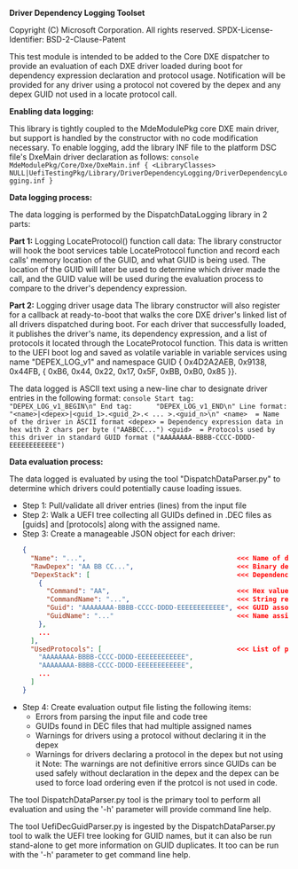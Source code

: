 **Driver Dependency Logging Toolset**

  Copyright (C) Microsoft Corporation. All rights reserved.
  SPDX-License-Identifier: BSD-2-Clause-Patent

  This test module is intended to be added to the Core DXE dispatcher to provide an evaluation of each DXE
  driver loaded during boot for dependency expression declaration and protocol usage.  Notification will be
  provided for any driver using a protocol not covered by the depex and any depex GUID not used in a
  locate protocol call.


**Enabling data logging:**

  This library is tightly coupled to the MdeModulePkg core DXE main driver, but support is handled by the
  constructor with no code modification necessary.  To enable logging, add the library INF file to the
  platform DSC file's DxeMain driver declaration as follows:
    ```console
    MdeModulePkg/Core/Dxe/DxeMain.inf {
      <LibraryClasses>
        NULL|UefiTestingPkg/Library/DriverDependencyLogging/DriverDependencyLogging.inf
    }
    ```


**Data logging process:**

  The data logging is performed by the DispatchDataLogging library in 2 parts:

  **Part 1:** Logging LocateProtocol() function call data:
    The library constructor will hook the boot services table LocateProtocol function and record each calls'
    memory location of the GUID, and what GUID is being used.  The location of the GUID will later be used to
    determine which driver made the call, and the GUID value will be used during the evaluation process to
    compare to the driver's dependency expression.

  **Part 2:** Logging driver usage data
    The library constructor will also register for a callback at ready-to-boot that walks the core DXE driver's
    linked list of all drivers dispatched during boot.  For each driver that successfully loaded, it publishes
    the driver's name, its dependency expression, and a list of protocols it located through the LocateProtocol
    function.  This data is written to the UEFI boot log and saved as volatile variable in variable services
    using name "DEPEX_LOG_v1" and namespace GUID { 0x4D2A2AEB, 0x9138, 0x44FB, { 0xB6, 0x44, 0x22, 0x17, 0x5F,
    0xBB, 0xB0, 0x85 }}.

  The data logged is ASCII text using a new-line char to designate driver entries in the following format:
    ```console
    Start tag:    "DEPEX_LOG_v1_BEGIN\n"
    End tag:      "DEPEX_LOG_v1_END\n"
    Line format:  "<name>|<depex>|<guid_1>.<guid_2>.< ... >.<guid_n>\n"
      <name>  = Name of the driver in ASCII format
      <depex> = Dependency expression data in hex with 2 chars per byte ("AABBCC...")
      <guid>  = Protocols used by this driver in standard GUID format ("AAAAAAAA-BBBB-CCCC-DDDD-EEEEEEEEEEEE")
    ```

**Data evaluation process:**

  The data logged is evaluated by using the tool "DispatchDataParser.py" to determine which drivers could
  potentially cause loading issues.

  * Step 1: Pull/validate all driver entries (lines) from the input file
  * Step 2: Walk a UEFI tree collecting all GUIDs defined in .DEC files as [guids] and [protocols] along with
            the assigned name.
  * Step 3: Create a manageable JSON object for each driver:
      ```json
      {
        "Name": "...",                                      <<< Name of driver in ASCII text
        "RawDepex": "AA BB CC...",                          <<< Binary dependency data
        "DepexStack": [                                     <<< Dependency data decoded into a list of commands
          {
            "Command": "AA",                                <<< Hex value of dependency command
            "CommandName": "...",                           <<< String representation of command
            "Guid": "AAAAAAAA-BBBB-CCCC-DDDD-EEEEEEEEEEEE", <<< GUID associated with command
            "GuidName": "..."                               <<< Name assigned to GUID from the .DEC file scan
          },
          ...
        ],
        "UsedProtocols": [                                  <<< List of protocols located by the driver
          "AAAAAAAA-BBBB-CCCC-DDDD-EEEEEEEEEEEE",
          "AAAAAAAA-BBBB-CCCC-DDDD-EEEEEEEEEEEE",
          ...
        ]
      }
      ```
  * Step 4: Create evaluation output file listing the following items:
      * Errors from parsing the input file and code tree
      * GUIDs found in DEC files that had multiple assigned names
      * Warnings for drivers using a protocol without declaring it in the depex
      * Warnings for drivers declaring a protocol in the depex but not using it
    Note:  The warnings are not definitive errors since GUIDs can be used safely without declaration in the depex
           and the depex can be used to force load ordering even if the protcol is not used in code.

  The tool DispatchDataParser.py tool is the primary tool to perform all evaluation and using the '-h' parameter
  will provide command line help.

  The tool UefiDecGuidParser.py is ingested by the DispatchDataParser.py tool to walk the UEFI tree looking for
  GUID names, but it can also be run stand-alone to get more information on GUID duplicates.  It too can be run
  with the '-h' parameter to get command line help.

